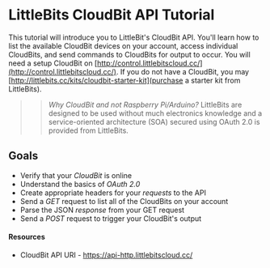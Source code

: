 # LittleBits CloudBit API Tutorial

This tutorial will introduce you to LittleBit's CloudBit API. You'll learn how to list the available CloudBit devices on your account, access individual CloudBits, and send commands to CloudBits for output to occur. You will need a setup CloudBit on [http://control.littlebitscloud.cc/](http://control.littlebitscloud.cc/). If you do not have a CloudBit, you may [http://littlebits.cc/kits/cloudbit-starter-kit](purchase a starter kit from LittleBits). 

>> _Why CloudBit and not Raspberry Pi/Arduino?_ LittleBits are designed to be used without much electronics knowledge and a service-oriented architecture (SOA) secured using OAuth 2.0 is provided from LittleBits.

## Goals

* Verify that your _CloudBit_ is online
* Understand the basics of _OAuth 2.0_
* Create appropriate headers for your _requests_ to the API
* Send a _GET_ request to list all of the CloudBits on your account
* Parse the JSON _response_ from your GET request
* Send a _POST_ request to trigger your CloudBit's output


#### Resources

* CloudBit API URI - https://api-http.littlebitscloud.cc/
